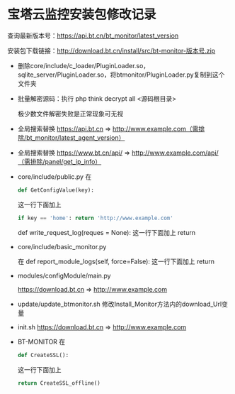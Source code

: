 # 宝塔云监控安装包修改记录

查询最新版本号：https://api.bt.cn/bt_monitor/latest_version

安装包下载链接：http://download.bt.cn/install/src/bt-monitor-版本号.zip

- 删除core/include/c_loader/PluginLoader.so，sqlite_server/PluginLoader.so，将btmonitor/PluginLoader.py复制到这个文件夹

- 批量解密源码：执行 php think decrypt all <源码根目录>

  极少数文件解密失败是正常现象可无视

- 全局搜索替换 https://api.bt.cn => http://www.example.com（需排除/bt_monitor/latest_agent_version）

- 全局搜索替换 https://www.bt.cn/api/ => http://www.example.com/api/（需排除/panel/get_ip_info）

- core/include/public.py 在 

  ```python
  def GetConfigValue(key):
  ```

  这一行下面加上

  ```python
  if key == 'home': return 'http://www.example.com'
  ```

  def write_request_log(reques = None): 这一行下面加上 return

- core/include/basic_monitor.py

  在 def report_module_logs(self, force=False): 这一行下面加上 return

- modules/configModule/main.py

  https://download.bt.cn => http://www.example.com

- update/update_btmonitor.sh 修改Install_Monitor方法内的download_Url变量

- init.sh   https://download.bt.cn => http://www.example.com

- BT-MONITOR 在

  ```python
  def CreateSSL():
  ```

  这一行下面加上

  ```python
  return CreateSSL_offline()
  ```
